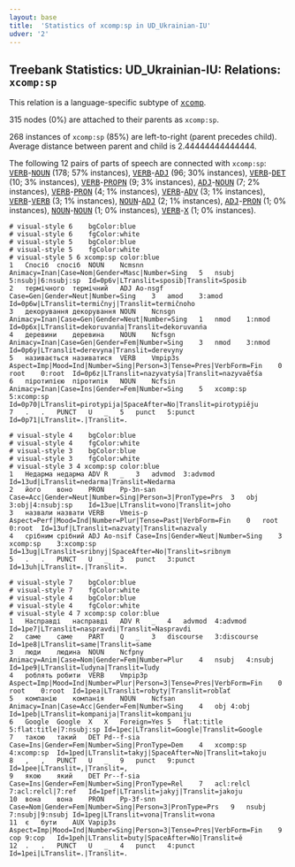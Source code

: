 ```yaml
---
layout: base
title:  'Statistics of xcomp:sp in UD_Ukrainian-IU'
udver: '2'
---
```


## Treebank Statistics: UD_Ukrainian-IU: Relations: `xcomp:sp`

This relation is a language-specific subtype of <tt><a href="uk_iu-dep-xcomp.html">xcomp</a></tt>.

315 nodes (0%) are attached to their parents as `xcomp:sp`.

268 instances of `xcomp:sp` (85%) are left-to-right (parent precedes child).
Average distance between parent and child is 2.44444444444444.

The following 12 pairs of parts of speech are connected with `xcomp:sp`: <tt><a href="uk_iu-pos-VERB.html">VERB</a></tt>-<tt><a href="uk_iu-pos-NOUN.html">NOUN</a></tt> (178; 57% instances), <tt><a href="uk_iu-pos-VERB.html">VERB</a></tt>-<tt><a href="uk_iu-pos-ADJ.html">ADJ</a></tt> (96; 30% instances), <tt><a href="uk_iu-pos-VERB.html">VERB</a></tt>-<tt><a href="uk_iu-pos-DET.html">DET</a></tt> (10; 3% instances), <tt><a href="uk_iu-pos-VERB.html">VERB</a></tt>-<tt><a href="uk_iu-pos-PROPN.html">PROPN</a></tt> (9; 3% instances), <tt><a href="uk_iu-pos-ADJ.html">ADJ</a></tt>-<tt><a href="uk_iu-pos-NOUN.html">NOUN</a></tt> (7; 2% instances), <tt><a href="uk_iu-pos-VERB.html">VERB</a></tt>-<tt><a href="uk_iu-pos-PRON.html">PRON</a></tt> (4; 1% instances), <tt><a href="uk_iu-pos-VERB.html">VERB</a></tt>-<tt><a href="uk_iu-pos-ADV.html">ADV</a></tt> (3; 1% instances), <tt><a href="uk_iu-pos-VERB.html">VERB</a></tt>-<tt><a href="uk_iu-pos-VERB.html">VERB</a></tt> (3; 1% instances), <tt><a href="uk_iu-pos-NOUN.html">NOUN</a></tt>-<tt><a href="uk_iu-pos-ADJ.html">ADJ</a></tt> (2; 1% instances), <tt><a href="uk_iu-pos-ADJ.html">ADJ</a></tt>-<tt><a href="uk_iu-pos-PRON.html">PRON</a></tt> (1; 0% instances), <tt><a href="uk_iu-pos-NOUN.html">NOUN</a></tt>-<tt><a href="uk_iu-pos-NOUN.html">NOUN</a></tt> (1; 0% instances), <tt><a href="uk_iu-pos-VERB.html">VERB</a></tt>-<tt><a href="uk_iu-pos-X.html">X</a></tt> (1; 0% instances).


~~~ conllu
# visual-style 6	bgColor:blue
# visual-style 6	fgColor:white
# visual-style 5	bgColor:blue
# visual-style 5	fgColor:white
# visual-style 5 6 xcomp:sp	color:blue
1	Спосіб	спосіб	NOUN	Ncmsnn	Animacy=Inan|Case=Nom|Gender=Masc|Number=Sing	5	nsubj	5:nsubj|6:nsubj:sp	Id=0p6v|LTranslit=sposib|Translit=Sposib
2	термічного	термічний	ADJ	Ao-nsgf	Case=Gen|Gender=Neut|Number=Sing	3	amod	3:amod	Id=0p6w|LTranslit=termičnyj|Translit=termičnoho
3	декорування	декорування	NOUN	Ncnsgn	Animacy=Inan|Case=Gen|Gender=Neut|Number=Sing	1	nmod	1:nmod	Id=0p6x|LTranslit=dekoruvanńа|Translit=dekoruvanńа
4	деревини	деревина	NOUN	Ncfsgn	Animacy=Inan|Case=Gen|Gender=Fem|Number=Sing	3	nmod	3:nmod	Id=0p6y|LTranslit=derevyna|Translit=derevyny
5	називається	називатися	VERB	Vmpip3s	Aspect=Imp|Mood=Ind|Number=Sing|Person=3|Tense=Pres|VerbForm=Fin	0	root	0:root	Id=0p6z|LTranslit=nazyvatyśа|Translit=nazyvaěťśа
6	піротипією	піротипія	NOUN	Ncfsin	Animacy=Inan|Case=Ins|Gender=Fem|Number=Sing	5	xcomp:sp	5:xcomp:sp	Id=0p70|LTranslit=pirotypija|SpaceAfter=No|Translit=pirotypiěju
7	.	.	PUNCT	U	_	5	punct	5:punct	Id=0p71|LTranslit=.|Translit=.

~~~


~~~ conllu
# visual-style 4	bgColor:blue
# visual-style 4	fgColor:white
# visual-style 3	bgColor:blue
# visual-style 3	fgColor:white
# visual-style 3 4 xcomp:sp	color:blue
1	Недарма	недарма	ADV	R	_	3	advmod	3:advmod	Id=13ud|LTranslit=nedarma|Translit=Nedarma
2	його	воно	PRON	Pp-3n-san	Case=Acc|Gender=Neut|Number=Sing|Person=3|PronType=Prs	3	obj	3:obj|4:nsubj:sp	Id=13ue|LTranslit=vono|Translit=joho
3	назвали	назвати	VERB	Vmeis-p	Aspect=Perf|Mood=Ind|Number=Plur|Tense=Past|VerbForm=Fin	0	root	0:root	Id=13uf|LTranslit=nazvaty|Translit=nazvaly
4	срібним	срібний	ADJ	Ao-nsif	Case=Ins|Gender=Neut|Number=Sing	3	xcomp:sp	3:xcomp:sp	Id=13ug|LTranslit=sribnyj|SpaceAfter=No|Translit=sribnym
5	.	.	PUNCT	U	_	3	punct	3:punct	Id=13uh|LTranslit=.|Translit=.

~~~


~~~ conllu
# visual-style 7	bgColor:blue
# visual-style 7	fgColor:white
# visual-style 4	bgColor:blue
# visual-style 4	fgColor:white
# visual-style 4 7 xcomp:sp	color:blue
1	Насправді	насправді	ADV	R	_	4	advmod	4:advmod	Id=1pe7|LTranslit=naspravdi|Translit=Naspravdi
2	саме	саме	PART	Q	_	3	discourse	3:discourse	Id=1pe8|LTranslit=same|Translit=same
3	люди	людина	NOUN	Ncfpny	Animacy=Anim|Case=Nom|Gender=Fem|Number=Plur	4	nsubj	4:nsubj	Id=1pe9|LTranslit=ľudyna|Translit=ľudy
4	роблять	робити	VERB	Vmpip3p	Aspect=Imp|Mood=Ind|Number=Plur|Person=3|Tense=Pres|VerbForm=Fin	0	root	0:root	Id=1pea|LTranslit=robyty|Translit=robľаť
5	компанію	компанія	NOUN	Ncfsan	Animacy=Inan|Case=Acc|Gender=Fem|Number=Sing	4	obj	4:obj	Id=1peb|LTranslit=kompanija|Translit=kompaniju
6	Google	Google	X	X	Foreign=Yes	5	flat:title	5:flat:title|7:nsubj:sp	Id=1pec|LTranslit=Google|Translit=Google
7	такою	такий	DET	Pd--f-sia	Case=Ins|Gender=Fem|Number=Sing|PronType=Dem	4	xcomp:sp	4:xcomp:sp	Id=1ped|LTranslit=takyj|SpaceAfter=No|Translit=takoju
8	,	,	PUNCT	U	_	9	punct	9:punct	Id=1pee|LTranslit=,|Translit=,
9	якою	який	DET	Pr--f-sia	Case=Ins|Gender=Fem|Number=Sing|PronType=Rel	7	acl:relcl	7:acl:relcl|7:ref	Id=1pef|LTranslit=jakyj|Translit=jakoju
10	вона	вона	PRON	Pp-3f-snn	Case=Nom|Gender=Fem|Number=Sing|Person=3|PronType=Prs	9	nsubj	7:nsubj|9:nsubj	Id=1peg|LTranslit=vona|Translit=vona
11	є	бути	AUX	Vapip3s	Aspect=Imp|Mood=Ind|Number=Sing|Person=3|Tense=Pres|VerbForm=Fin	9	cop	9:cop	Id=1peh|LTranslit=buty|SpaceAfter=No|Translit=ě
12	.	.	PUNCT	U	_	4	punct	4:punct	Id=1pei|LTranslit=.|Translit=.

~~~


